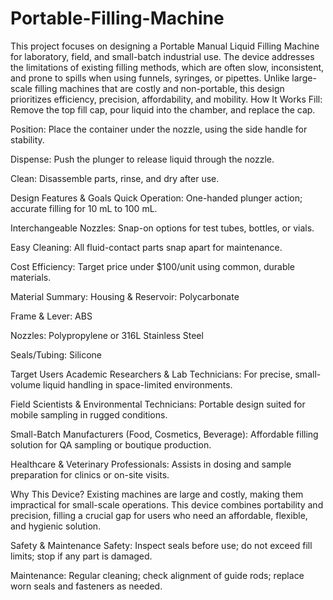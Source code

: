 # Portable-Filling-Machine
This project focuses on designing a Portable Manual Liquid Filling Machine for laboratory, field, and small-batch industrial use. The device addresses the limitations of existing filling methods, which are often slow, inconsistent, and prone to spills when using funnels, syringes, or pipettes. Unlike large-scale filling machines that are costly and non-portable, this design prioritizes efficiency, precision, affordability, and mobility.
How It Works
Fill: Remove the top fill cap, pour liquid into the chamber, and replace the cap.


Position: Place the container under the nozzle, using the side handle for stability.


Dispense: Push the plunger to release liquid through the nozzle.


Clean: Disassemble parts, rinse, and dry after use.



Design Features & Goals
Quick Operation: One-handed plunger action; accurate filling for 10 mL to 100 mL.


Interchangeable Nozzles: Snap-on options for test tubes, bottles, or vials.


Easy Cleaning: All fluid-contact parts snap apart for maintenance.


Cost Efficiency: Target price under $100/unit using common, durable materials.


Material Summary:
Housing & Reservoir: Polycarbonate


Frame & Lever: ABS


Nozzles: Polypropylene or 316L Stainless Steel


Seals/Tubing: Silicone



Target Users
Academic Researchers & Lab Technicians: For precise, small-volume liquid handling in space-limited environments.


Field Scientists & Environmental Technicians: Portable design suited for mobile sampling in rugged conditions.


Small-Batch Manufacturers (Food, Cosmetics, Beverage): Affordable filling solution for QA sampling or boutique production.


Healthcare & Veterinary Professionals: Assists in dosing and sample preparation for clinics or on-site visits.


Why This Device?
Existing machines are large and costly, making them impractical for small-scale operations. This device combines portability and precision, filling a crucial gap for users who need an affordable, flexible, and hygienic solution.

Safety & Maintenance
Safety: Inspect seals before use; do not exceed fill limits; stop if any part is damaged.


Maintenance: Regular cleaning; check alignment of guide rods; replace worn seals and fasteners as needed.
